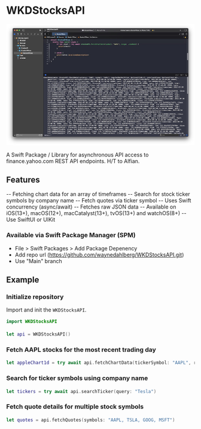 # WKDStocksAPI
![api screenshot](./hero.jpg "WKD Stocks API")

A Swift Package / Library for asynchronous API access to finance.yahoo.com REST API endpoints. H/T to Alfian.

## Features
-- Fetching chart data for an array of timeframes
-- Search for stock ticker symbols by company name
-- Fetch quotes via ticker symbol
-- Uses Swift concurrency (async/await)
-- Fetches raw JSON data
-- Available on iOS(13+), macOS(12+), macCatalyst(13+), tvOS(13+) and watchOS(8+)
-- Use SwiftUI or UIKit

### Available via Swift Package Manager (SPM)

- File > Swift Packages > Add Package Depenency
- Add repo url (https://github.com/waynedahlberg/WKDStocksAPI.git)
- Use "Main" branch

## Example

### Initialize repository

Import and init the `WKDStocksAPI`.

```swift
import WKDStocksAPI

let api = WKDStocksAPI()
```

### Fetch AAPL stocks for the most recent trading day
```swift
let appleChart1d = try await api.fetchChartData(tickerSymbol: "AAPL", range: .oneDay)
```

### Search for ticker symbols using company name
```swift
let tickers = try await api.searchTicker(query: "Tesla")
```

### Fetch quote details for multiple stock symbols
```swift
let quotes = api.fetchQuotes(symbols: "AAPL, TSLA, GOOG, MSFT")
```





